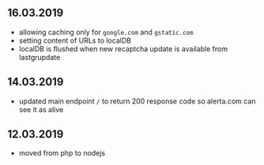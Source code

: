 16.03.2019
----------
- allowing caching only for `google.com` and `gstatic.com`
- setting content of URLs to localDB
- localDB is flushed when new recaptcha update is available from lastgrupdate

14.03.2019
---------
- updated main endpoint `/` to return 200 response code so alerta.com can see it as alive

12.03.2019
---------
- moved from php to nodejs

